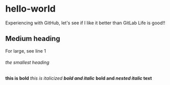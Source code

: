 # hello-world

Experiencing with GitHub, let's see if I like it better than GitLab
Life is good!!

## Medium heading
For large, see line 1
###### the smallest heading
**this is bold**
*this is italicized*
***bold and italic***
**bold and _nested italic_ text**

